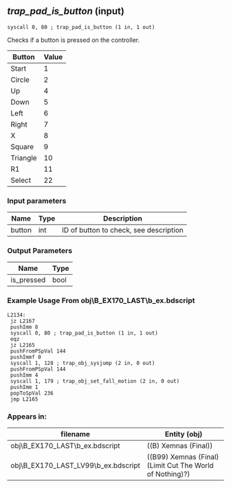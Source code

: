 ## *trap_pad_is_button* (input)

`syscall 0, 80 ; trap_pad_is_button (1 in, 1 out)`

Checks if a button is pressed on the controller.

| Button | Value |
|--------|-------|
| Start  | 1     |
| Circle | 2     |
| Up     | 4     |
| Down   | 5     |
| Left   | 6     |
| Right  | 7     |
| X      | 8     |
| Square | 9     |
| Triangle | 10  |
| R1     | 11    |
| Select | 22    |

### Input parameters
| Name | Type | Description
|------|------|------------
| button   | int   | ID of button to check, see description


### Output Parameters
| Name | Type
|------|-----
| is_pressed   | bool   
### Example Usage From obj\B_EX170_LAST\b_ex.bdscript
```plaintext
L2134:
 jz L2167
 pushImm 8
 syscall 0, 80 ; trap_pad_is_button (1 in, 1 out)
 eqz 
 jz L2165
 pushFromPSpVal 144
 pushImmf 0
 syscall 1, 128 ; trap_obj_sysjump (2 in, 0 out)
 pushFromPSpVal 144
 pushImm 4
 syscall 1, 179 ; trap_obj_set_fall_motion (2 in, 0 out)
 pushImm 1
 popToSpVal 236
 jmp L2165
```


### Appears in:
| filename | Entity (obj)
|----------|-------------
| obj\B_EX170_LAST\b_ex.bdscript       | ((B) Xemnas (Final))          
| obj\B_EX170_LAST_LV99\b_ex.bdscript       | ((B99) Xemnas (Final) (Limit Cut The World of Nothing)?)          



